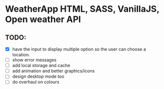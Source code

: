 # WeatherApp HTML, SASS, VanillaJS, Open weather API

## TODO:

- [x] have the input to display multiple option so the user can choose a location.
- [ ] show error messages
- [ ] add local storage and cache
- [ ] add animation and better graphics/icons
- [ ] design desktop mode too
- [ ] do overhaul on colours
